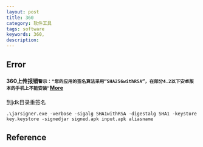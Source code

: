 ```yaml
---
layout: post
title: 360
category: 软件工具
tags: software
keywords: 360,
description: 
---
```


## Error

#### 360上传报错`警示："您的应用的签名算法采用“SHA256withRSA”，在部分4.2以下安卓版本的手机上不能安装"`[More](https://blog.csdn.net/github_29667873/article/details/98027267)

到jdk目录重签名
```
.\jarsigner.exe -verbose -sigalg SHA1withRSA -digestalg SHA1 -keystore key.keystore -signedjar signed.apk input.apk aliasname
```

## Reference

